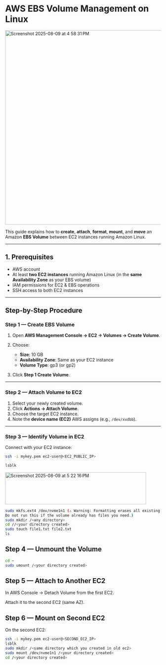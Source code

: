 # AWS EBS Volume Management on Linux

<img width="1218" height="626" alt="Screenshot 2025-08-09 at 4 58 31 PM" src="https://github.com/user-attachments/assets/6d7793c3-e50a-48c6-b5cc-f1425283a3f7" />


This guide explains how to **create**, **attach**, **format**, **mount**, and **move** an Amazon **EBS Volume** between EC2 instances running Amazon Linux.

---

## 1. Prerequisites
- AWS account
- At least **two EC2 instances** running Amazon Linux (in the **same Availability Zone** as your EBS volume)
- IAM permissions for EC2 & EBS operations
- SSH access to both EC2 instances

---

## Step-by-Step Procedure

### **Step 1 — Create EBS Volume**
1. Open **AWS Management Console → EC2 → Volumes → Create Volume**.

2. Choose:
   - **Size**: 10 GB  
   - **Availability Zone**: Same as your EC2 instance  
   - **Volume Type**: gp3 (or gp2)
     
3. Click **Step 1 Create Volume**.

---

### **Step 2 — Attach Volume to EC2**
1. Select your newly created volume.
2. Click **Actions → Attach Volume**.
3. Choose the target EC2 instance.
4. Note the **device name (EC2)** AWS assigns (e.g., `/dev/xvdbb`).

---

### **Step 3 — Identify Volume in EC2**
Connect with your EC2 instance:
```bash
ssh -i mykey.pem ec2-user@<EC2_PUBLIC_IP>
```
```bash
lsblk
```

<img width="456" height="103" alt="Screenshot 2025-08-09 at 5 22 16 PM" src="https://github.com/user-attachments/assets/be257c0a-1a2b-41d2-82cb-bdf49032cd44" />

```bash
sudo mkfs.ext4 /dev/nvme1n1 (⚠ Warning: Formatting erases all existing data.
Do not run this if the volume already has files you need.)
sudo mkdir /<any directory>
cd //<your directory created>
sudo touch file1.txt file2.txt
ls
```

## Step 4 — Unmount the Volume
```bash
cd ~
sudo umount /<your directory created>
```

## Step 5 — Attach to Another EC2
In AWS Console → Detach Volume from the first EC2.

Attach it to the second EC2 (same AZ).

## Step 6 — Mount on Second EC2
On the second EC2:

```bash
ssh -i mykey.pem ec2-user@<SECOND_EC2_IP>
lsblk
sudo mkdir /<same directory which you created in old ec2>
sudo mount /dev/nvme1n1 /<your directory created>
cd /<your directory created>
```

